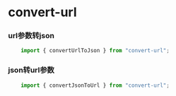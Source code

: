 # convert-url
### url参数转json
```js
    import { convertUrlToJson } from "convert-url";
```

### json转url参数
```js
    import { convertJsonToUrl } from "convert-url";
```

